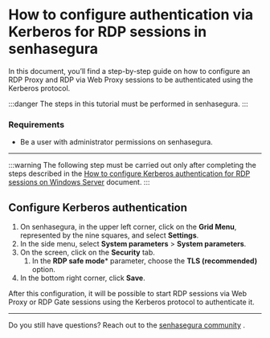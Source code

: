 # How to configure authentication via Kerberos for RDP sessions in senhasegura

In this document, you’ll find a step-by-step guide on how to configure an RDP Proxy and RDP via Web Proxy sessions to be authenticated using the Kerberos protocol.

 :::danger
The steps in this tutorial must be performed in senhasegura.
:::

### Requirements

* Be a user with administrator permissions on senhasegura.

---
 :::warning
The following step must be carried out only after completing the steps described in the [How to configure Kerberos authentication for RDP sessions on Windows Server](/v3-32/docs/pam-session-how-to-configure-kerberos-authentication-for-rdp-sessions-on-windows-server) document.
:::

## Configure Kerberos authentication

1. On senhasegura, in the upper left corner, click on the **Grid Menu**, represented by the nine squares, and select **Settings**.
2. In the side menu, select **System parameters** > **System parameters**.
3. On the screen, click on the **Security** tab.
    1. In the **RDP safe mode*** parameter, choose the **TLS (recommended)** option.
4. In the bottom right corner, click **Save**.

After this configuration, it will be possible to start RDP sessions via Web Proxy or RDP Gate sessions using the Kerberos protocol to authenticate it.

---
Do you still have questions? Reach out to the [senhasegura community](https://community.senhasegura.io/) .